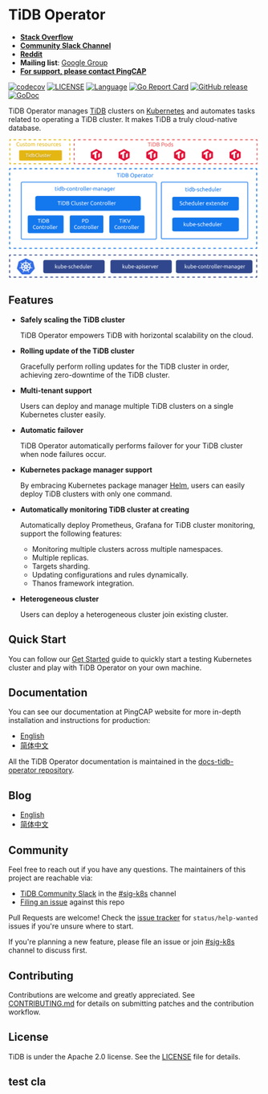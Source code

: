# TiDB Operator

- [**Stack Overflow**](https://stackoverflow.com/questions/tagged/tidb)
- [**Community Slack Channel**](https://slack.tidb.io/invite?team=tidb-community&channel=sig-k8s&ref=pingcap-tidb-operator)
- [**Reddit**](https://www.reddit.com/r/TiDB/)
- **Mailing list**: [Google Group](https://groups.google.com/forum/#!forum/tidb-user)
- [**For support, please contact PingCAP**](http://bit.ly/contact_us_via_github)

[![codecov](https://codecov.io/gh/pingcap/tidb-operator/branch/master/graph/badge.svg)](https://codecov.io/gh/pingcap/tidb-operator)
[![LICENSE](https://img.shields.io/github/license/pingcap/tidb-operator.svg)](https://github.com/pingcap/tidb-operator/blob/master/LICENSE)
[![Language](https://img.shields.io/badge/Language-Go-blue.svg)](https://golang.org/)
[![Go Report Card](https://goreportcard.com/badge/github.com/pingcap/tidb-operator)](https://goreportcard.com/report/github.com/pingcap/tidb-operator)
[![GitHub release](https://img.shields.io/github/tag/pingcap/tidb-operator.svg?label=release)](https://github.com/pingcap/tidb-operator/releases)
[![GoDoc](https://img.shields.io/badge/Godoc-reference-blue.svg)](https://godoc.org/github.com/pingcap/tidb-operator)

TiDB Operator manages [TiDB](https://github.com/pingcap/tidb) clusters on [Kubernetes](https://kubernetes.io) and automates tasks related to operating a TiDB cluster. It makes TiDB a truly cloud-native database.

![TiDB Operator Architecture](/static/tidb-operator-overview.png)

## Features

- __Safely scaling the TiDB cluster__

    TiDB Operator empowers TiDB with horizontal scalability on the cloud.

- __Rolling update of the TiDB cluster__

    Gracefully perform rolling updates for the TiDB cluster in order, achieving zero-downtime of the TiDB cluster.

- __Multi-tenant support__

    Users can deploy and manage multiple TiDB clusters on a single Kubernetes cluster easily.

- __Automatic failover__

    TiDB Operator automatically performs failover for your TiDB cluster when node failures occur.

- __Kubernetes package manager support__

    By embracing Kubernetes package manager [Helm](https://helm.sh), users can easily deploy TiDB clusters with only one command.

- __Automatically monitoring TiDB cluster at creating__

    Automatically deploy Prometheus, Grafana for TiDB cluster monitoring, support the following features:
     
    - Monitoring multiple clusters across multiple namespaces.
    - Multiple replicas.
    - Targets sharding.
    - Updating configurations and rules dynamically.
    - Thanos framework integration.

- __Heterogeneous cluster__

    Users can deploy a heterogeneous cluster join existing cluster.

## Quick Start

You can follow our [Get Started](https://docs.pingcap.com/tidb-in-kubernetes/stable/get-started) guide to quickly start a testing Kubernetes cluster and play with TiDB Operator on your own machine.

## Documentation

You can see our documentation at PingCAP website for more in-depth installation and instructions for production:

- [English](https://docs.pingcap.com/tidb-in-kubernetes/stable)
- [简体中文](https://docs.pingcap.com/zh/tidb-in-kubernetes/stable)

All the TiDB Operator documentation is maintained in the [docs-tidb-operator repository](https://github.com/pingcap/docs-tidb-operator). 

## Blog

- [English](https://www.pingcap.com/blog/)
- [简体中文](https://pingcap.com/blog-cn/)

## Community

Feel free to reach out if you have any questions. The maintainers of this project are reachable via:

- [TiDB Community Slack](https://slack.tidb.io/invite?team=tidb-community&channel=everyone&ref=pingcap-tidb) in the [#sig-k8s](https://slack.tidb.io/invite?team=tidb-community&channel=sig-k8s&ref=pingcap-tidb-operator) channel
- [Filing an issue](https://github.com/pingcap/tidb-operator/issue) against this repo

Pull Requests are welcome! Check the [issue tracker](https://github.com/pingcap/tidb-operator/issue) for `status/help-wanted` issues if you're unsure where to start.

If you're planning a new feature, please file an issue or join [#sig-k8s](https://slack.tidb.io/invite?team=tidb-community&channel=sig-k8s&ref=pingcap-tidb-operator) channel to discuss first.

## Contributing

Contributions are welcome and greatly appreciated. See [CONTRIBUTING.md](./docs/CONTRIBUTING.md) for details on submitting patches and the contribution workflow.

## License

TiDB is under the Apache 2.0 license. See the [LICENSE](./LICENSE) file for details.  
## test cla
